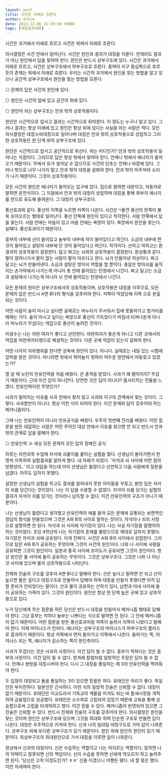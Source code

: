 ```yaml
---
layout: post
title: 사건은 아래로 흐른다
author: drkim
date: 2013-12-06 15:39:50 +0900
tags: [깨달음의대화]
---
```

시간은 과거에서 미래로 흐르고 사건은 위에서 아래로 흐른다.





의사결정은 사건 안에서 일어난다. 사건은 원인과 결과가 대칭을 이룬다. 언제라도 결과가 아닌 원인에서 답을 찾아야 한다. 원인은 반드시 상부구조에 있다. 시간은 과거에서 미래로 흐르고, 사건은 상부구조에서 하부구조로 흐른다. 중력이 지구 중심쪽으로 흐르듯이 존재는 위에서 아래로 흐른다. 우리는 시간적 과거에서 원인을 찾는 방법을 알고 있으나 공간적 상부구조에서 원인을 찾는 방법을 모른다. 





◎ 문제의 답은 사건의 원인에 있다.

◎ 원인은 시간의 앞에 있고 공간의 위에 있다. 

◎ 원인이 되는 상부구조는 안과 밖의 상호작용이다.



원인은 시간적으로 앞서고 결과는 시간적으로 뒤따른다. 이 정도는 누구나 알고 있다. 그러나 결과는 항상 아래에 있고 원인은 항상 위에 있다는 사실을 아는 사람은 적다. 모든 의사결정은 대칭≫비대칭으로 일어나며 대칭은 안과 밖의 상호작용으로 성립하고 그러한 상호작용은 한 단계 위의 상부구조에 있다. 



원인은 시간적으로 앞서고 공간적으로 위선다. 위는 어디인가? 안과 밖의 상호작용이 일어나는 지점이다. 그러므로 답은 항상 밖에서 찾아야 한다. 언제나 밖에서 에너지가 들어오기 때문이다. 무에서 유가 생겨날 수 없으므로 사건의 단초는 언제나 바깥에 있다. 그러나 밖으로 너무 나가지 말고 안과 밖의 대칭을 살펴야 한다. 안과 밖이 마주쳐야 소리가 나기 때문이다. 그것이 상호작용이다. 



모든 사건의 원인은 에너지가 들어오는 입구에 있다. 집으로 말하면 대문이고, 자동차로 말하면 운전석이다. 그 지점에서 안과 밖의 대칭이 성립하며 대칭을 통해 외부의 에너지를 안으로 유도해 들여온다. 그 대칭이 상부구조다.



풍선효과와 같다. 풍선의 이쪽을 누르면 저쪽이 나온다. 사건은ㄱ돌연 풍선의 한쪽이 불쑥 솟아오르는 형태로 일어난다. 풍선 안쪽에 원인이 있다고 착각한다. 사람 안쪽에서 답을 찾는다. 사람 안에는 마음이 있고 마음 안에는 욕망이 있다. 욕망에서 원인을 찾는다. 실패다. 풍선효과이기 때문이다. 



흥부의 내부에 선이 들어있고 놀부의 내부에 악이 들어있다고 여긴다. 소금의 내부에 짠 것이 들어있고 설탕의 내부에 단 것이 들어있다고 여긴다. 착각이다. 선하고 악하고는 환경과의 상호작용이 결정한다. 달고 짜고는 뇌와의 상호작용이 결정한다. 환상통과 같다. 팔이 잘려나가서 팔이 없는 사람이 팔이 아프다고 한다. 뇌가 만들어낸 허상이다. 짜고 달고는 뇌가 만들어낸다. 소금과 설탕은 방아쇠 역할을 할 뿐이다. 총알은 방아쇠를 움직이는 손가락에서 나가는게 아니라 총 안에 들어있는 탄창에서 나간다. 짜고 달고는 소금과 설탕에서 나가는게 아니라 뇌 안에 들어있는 탄창에서 나간다.



모든 문제의 원이은 상부구조에서의 상호작용이며, 상호작용은 대칭을 이루므로, 모든 문제의 답은 반드시 A면 B다의 형식을 갖추어야 한다. 저쪽이 억압당해 이쪽 으로 분출되는 것이다. 



어떤 사람이 술이 마시고 싶다면 실제로는 마누라가 무서워서 집에 못들어가고 밤거리를 헤매는 거다. 술이 마시고 싶다는 욕망으로 풍선이 가득찼다가 마침내 터져나온게 아니라 마누라가 무섭다는 억압으로 풍선이 눌려진 것이다. 



마광수는 나는 야한 여자가 좋다고 선언한다. 야한여자가 좋은게 아니고 다른 곳에서의 억압을 야한여자타령으로 배설하는 것이다. 다른 곳에 억압이 있는지 살펴야 한다. 



어떤 녀석이 자위행위를 한다면 성욕에 원인이 있다. 아니다. 실제로는 내일 있는 시험에 압박을 받은 것이다. 아니라면 밖에서 뛰어놀지 뭣하러 어두운 방안에서 야동찾고 있겠는가? 



열 살 때 뉴턴의 만유인력을 처음 배웠다. 큰 충격을 받았다. 사과가 왜 떨어지지? 무겁기 때문이다. 근데 이건 답이 아니란다. 당연한 것은 답이 아니다? 몸서리치는 전율을 느꼈다. 만유인력이란 무엇인가?



사과가 떨어지는 이유를 사과 안에서 찾지 않고 사과와 지구의 관계에서 찾는 것이다. 그렇다. 사과뿐만이 아니다. 항상 이런 식이 되어야 한다. 이건 문제와 답이 갖추어야 하는 메커니즘이다. 



그때 나는 만유인력이 아니라 만유공식을 배웠다. 우주의 첫번째 진리를 배웠다. 어떤 질문을 받든 대답하는 사람은 어떤 주어진 대상 안에서 이유를 찾으면 안 되고 반드시 안과 밖의 관계로 답을 말해야 한다.



◎ 만유인력 ≫ 세상 모든 문제의 모든 답의 정해진 공식 



하루는 자연과목 수업때 자석에 쇠붙이를 붙이는 실험을 했다. 선생님이 돌아가면서 한 명씩 지목하여 실험결과를 말하게 했다. 내 차례가 되었다. '자석과 쇠 사이에 어떤 힘의 방향성이..' 라고 대답을 하는데 이미 선생님은 틀렸다고 선언하고 다음 사람에게 질문을 넘겼다. 아무도 답하지 못했다. 



실망한 선생님이 실험을 하고도 결과를 알아내지 못한 아이들을 꾸짖고, 밝힌 답은 자석이 쇠를 당긴다는 것이었다. 나는 이 답을 수용할 수 없었다. 자석이 쇠를 당기는 실험의 결과가 자석이 쇠를 당기는 것이라니 납득할 수 없다. 이건 만유인력의 구조가 아니기 때문이다. 



나는 선생님이 틀렸다고 생각했고 만유인력의 예를 들어 모든 문제에 공통되는 보편적인 정답의 형식을 만들었으며 그것은 A와 B의 사이로 말하는 것이다. 자석이나 쇠의 사정으로 설명하면 안 된다. 자석과 쇠 사이에 자기장이 있다. 나는 사실 자기장을 말했어야 하는 것이었다. 초딩 4학년의 나는 자기장의 존재를 몰랐으므로 제대로 답하지 못했다. 자기장은 자석과 쇠에 공유된다. 이게 진짜다. 사건은 A와 B의 사이에서 성립한다. 그러므로 답은 A와 B가 공유하는 무엇이며 그것이 사건의 원인이다. 너와 나 사이에 사랑을 공유하면 그것이 원인이다. 일본과 중국 사이에 조어도가 공유되면 그것이 원인이다. 항상 원인은 둘 사이에 둘이 공유하는 무엇이다. 그것은 상부구조다. 그것은 나와 나 아닌 것 사이에 있으며 둘의 상호작용으로 나타난다. 



전제와 진술의 구조를 갖추어 A면 B다고 말해야 한다. 산은 높다고 말하면 안 되고 산이 높으면 물은 깊다고 대칭구조로 만들어서 답해야 하며 대칭을 만들지 못했다면 아직 답할 준비가 안되었다는 말이다. 산과 물이 공유하는 산하가 있다, 남편과 아내 사이에 둘이 공유하는 가족이 있다. 그것이 원인이다. 원인은 항상 한 단계 높은 곳에 있고 상호작용으로 있다.



누가 당신에게 무슨 질문을 하든 당신은 반드시 대칭을 만들어서 메커니즘 형태로 답해야 한다. 그냥 흥부는 착하다 놀부는 나쁘다는 식으로 말하면 안 된다. 그 안에 메커니즘이 없기 때문이다. 어떤 질문을 받든 풍선효과처럼 저쪽이 눌려서 이쪽이 나왔다고 말해야 한다. 이때 마이너스가 먼저다. 에너지는 상부구조의 마이너스가 하부구조의 플러스로 결과하기 때문이다. 항상 저쪽에서 먼저 들어가고 이쪽에서 나온다. 들어가는 쪽, 마이너스 되는 쪽, 에너지가 감소하는 쪽이 원인측이다. 



사과가 무겁다는 것은 사과의 사정이다. 이건 답이 될 수 없다. 흥부가 착하다는 것은 흥부의 사정이다. 이건 답이 될 수 없다. 한겨레 칼럼처럼 일방적인 주장은 답이 될 수 없다. 언제나 쌍방을 대칭시켜야 한다. 다시 그 대칭을 통일하는 제 3의 만유인력을 찍어줘야 한다.



두 입장이 대칭되고 둘을 통일하는 3이 있으면 믿을만 하다. 유태인은 머리가 좋다. 독일인은 부지런하다. 일본인은 간사하다. 이런 식의 일방적 진술은 신뢰할 수 없다. 대칭이 없기 때문이다. 유태인은 이교도라서 기독교의 계율을 어겨도 되는 바 틈새시장을 개척하여 금융업으로 성공했다. 유태인은 소수파로 고립되어 있었기 때문에 교육을 통해 상승함으로써 고립을 타개하려고 했다. 이건 믿을 수 있다. 메커니즘이 반영되어 있으면 그 진술은 신뢰할 수 있다. 반드시 전제와 진술의 구조를 갖추어야 한다. 의사결정은 원인을 찾는 것이며 원인은 상부구조에 있으며 그것을 최대화 하여 단순한 구조로 만들면 답이 나온다. 대칭은 우주적으로 커져야 한다. 신과 나의 일대일 대칭구도로 가야 답이 나와준다. 상부구조 위에 또다른 상부구조가 있기 때문이다. 원인 위에 원인의 원인이 있기 때문이다. 최상부구조의 최대원인으로 가서 대칭을 이루면 답이 나와준다. 



정상에서 신과의 대칭이다. 신은 수습하는 역할이고 나는 저지르는 역할이다, 잘하면 나의 덕택이고 잘못되면 신의 책임이다. 신이 수습을 못하면 신에게 약오르지 하고 놀려주면 된다. '당신은 고작 이정도인가? ㅎㅎ' 신을 이겼으니 어쨌든 됐다. 내 할 몫은 했다. 이런 자세여야 한다.